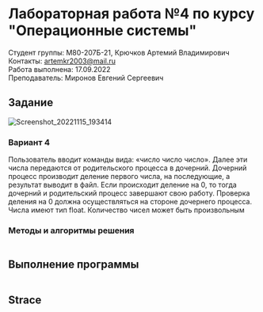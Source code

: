 # Лабораторная работа №4 по курсу "Операционные системы"

Студент группы: M80-207Б-21, Крючков Артемий Владимирович\
Контакты: artemkr2003@mail.ru\
Работа выполнена: 17.09.2022\
Преподаватель: Миронов Евгений Сергеевич

## Задание

![Screenshot_20221115_193414](https://user-images.githubusercontent.com/86799725/201975613-5b922bb9-8592-4c56-9cc5-b78a0f91ea3e.png)

### Вариант 4

Пользователь вводит команды вида: «число число число». Далее эти числа передаются от родительского процесса в дочерний. Дочерний процесс производит деление первого числа, на последующие, а результат выводит в файл. Если происходит деление на 0, то тогда дочерний и родительский процесс завершают свою работу. Проверка деления на 0 должна осуществляться на стороне дочернего процесса. Числа имеют тип float. Количество чисел может быть произвольным
  
### Методы и алгоритмы решения

```c++

```

## Выполнение программы

```txt

```
  
## Strace

```txt

```
